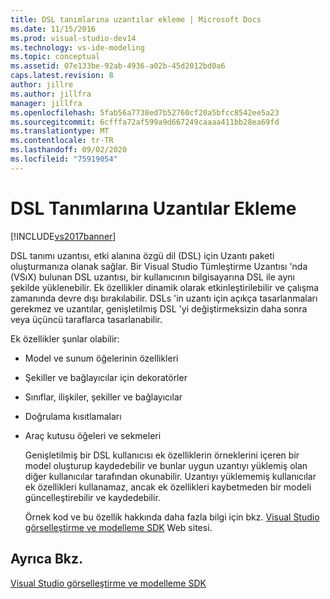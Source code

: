 ```yaml
---
title: DSL tanımlarına uzantılar ekleme | Microsoft Docs
ms.date: 11/15/2016
ms.prod: visual-studio-dev14
ms.technology: vs-ide-modeling
ms.topic: conceptual
ms.assetid: 07e133be-92ab-4936-a02b-45d2012bd0a6
caps.latest.revision: 8
author: jillre
ms.author: jillfra
manager: jillfra
ms.openlocfilehash: 5fab56a7738ed7b52760cf20a5bfcc8542ee5a23
ms.sourcegitcommit: 6cfffa72af599a9d667249caaaa411bb28ea69fd
ms.translationtype: MT
ms.contentlocale: tr-TR
ms.lasthandoff: 09/02/2020
ms.locfileid: "75919054"
---
```

# <a name="adding-extensions-to-dsl-definitions"></a>DSL Tanımlarına Uzantılar Ekleme
[!INCLUDE[vs2017banner](../includes/vs2017banner.md)]

DSL tanımı uzantısı, etki alanına özgü dil (DSL) için Uzantı paketi oluşturmanıza olanak sağlar. Bir Visual Studio Tümleştirme Uzantısı 'nda (VSıX) bulunan DSL uzantısı, bir kullanıcının bilgisayarına DSL ile aynı şekilde yüklenebilir. Ek özellikler dinamik olarak etkinleştirilebilir ve çalışma zamanında devre dışı bırakılabilir. DSLs 'in uzantı için açıkça tasarlanmaları gerekmez ve uzantılar, genişletilmiş DSL 'yi değiştirmeksizin daha sonra veya üçüncü taraflarca tasarlanabilir.

 Ek özellikler şunlar olabilir:

- Model ve sunum öğelerinin özellikleri

- Şekiller ve bağlayıcılar için dekoratörler

- Sınıflar, ilişkiler, şekiller ve bağlayıcılar

- Doğrulama kısıtlamaları

- Araç kutusu öğeleri ve sekmeleri

  Genişletilmiş bir DSL kullanıcısı ek özelliklerin örneklerini içeren bir model oluşturup kaydedebilir ve bunlar uygun uzantıyı yüklemiş olan diğer kullanıcılar tarafından okunabilir. Uzantıyı yüklememiş kullanıcılar ek özellikleri kullanamaz, ancak ek özellikleri kaybetmeden bir modeli güncelleştirebilir ve kaydedebilir.

  Örnek kod ve bu özellik hakkında daha fazla bilgi için bkz. [Visual Studio görselleştirme ve modelleme SDK](https://www.microsoft.com/en-us/download/details.aspx?id=48148) Web sitesi.

## <a name="see-also"></a>Ayrıca Bkz.
 [Visual Studio görselleştirme ve modelleme SDK](https://www.microsoft.com/en-us/download/details.aspx?id=48148)
